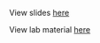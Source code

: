View slides [here](https://github.optum.com/pages/rjanaswa/elasticsearch//slides/slides.html)

View lab material [here](https://github.optum.com/pages/rjanaswa/elasticsearch//labs/)